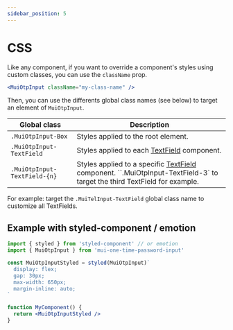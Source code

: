 ```yaml
---
sidebar_position: 5
---
```


# CSS

Like any component, if you want to override a component's styles using custom classes, you can use the `className` prop.

```jsx
<MuiOtpInput className="my-class-name" />
```

Then, you can use the differents global class names (see below) to target an element of `MuiOtpInput`.

| 	Global class                            | Description                                                                                                                   |
| ------------------------------- | ----------------------------------------------------------------------------------------------------------------------------- |
| `.MuiOtpInput-Box`                        | 	Styles applied to the root element.                                                                                                                   |
| `.MuiOtpInput-TextField`                        | 	Styles applied to each [TextField](https://mui.com/material-ui/api/text-field/) component.                                                                                                                   |
| `.MuiOtpInput-TextField-{n}`                        | 	Styles applied to a specific [TextField](https://mui.com/material-ui/api/text-field/) component. ``.MuiOtpInput-TextField-3` to target the third TextField for example.                                                                                                                    |
For example: target the `.MuiTelInput-TextField` global class name to customize all TextFields.

## Example with styled-component / emotion

```jsx
import { styled } from 'styled-component' // or emotion
import { MuiOtpInput } from 'mui-one-time-password-input'

const MuiOtpInputStyled = styled(MuiOtpInput)`
  display: flex;
  gap: 30px;
  max-width: 650px;
  margin-inline: auto;
`

function MyComponent() {
  return <MuiOtpInputStyled />
}
```